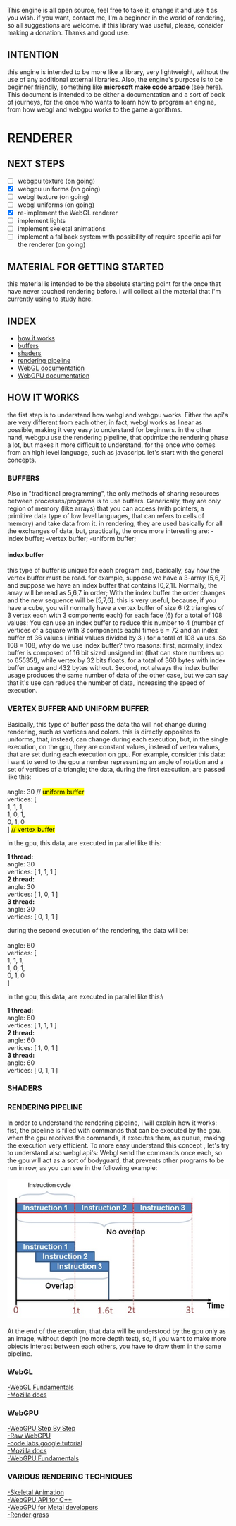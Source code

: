 This engine is all open source, feel free to take it, change it and use it as you wish. if you want, contact me, I'm a beginner in the world of rendering, so all suggestions are welcome. if this library was useful, please, consider making a donation. Thanks and good use.

## INTENTION

this engine is intended to be more like a library, very lightweight, without the use of any additional external libraries. Also, the engine's purpose is to be beginner friendly, something like **microsoft make code arcade** ([see here](https://arcade.makecode.com/)). This document is intended to be either a documentation and a sort of book of journeys, for the once who wants to learn how to program an engine, from how webgl and webgpu works to the game algorithms.

# RENDERER

## NEXT STEPS

- [ ] webgpu texture (on going)
- [x] webgpu uniforms (on going)
- [ ] webgl texture (on going)
- [ ] webgl uniforms (on going)
- [x] re-implement the WebGL renderer 
- [ ] implement lights 
- [ ] implement skeletal animations
- [ ] implement a fallback system with possibility of require specific api for the renderer (on going)

## MATERIAL FOR GETTING STARTED 

this material is intended to be the absolute starting point for the once that have never touched rendering before. i will collect all the material that I'm currently using to study here.


## INDEX
- [how it works](#how-it-works)
- [buffers](#buffers)
- [shaders](#shaders)
- [rendering pipeline](#rendering-pipeline)
- [WebGL documentation](#webgl)
- [WebGPU documentation](#webgpu)

## HOW IT WORKS

the fist step is to understand how webgl and webgpu works. Either the api's are very different from each other, in fact, webgl works as linear as possible, making it very easy to understand for beginners. in the other hand, webgpu use the rendering pipeline, that optimize the rendering phase a lot, but makes it more difficult to understand, for the once who comes from an high level language, such as javascript. let's start with the general concepts.


### BUFFERS

Also in "traditional programming", the only methods of sharing resources between processes/programs is to use buffers. Generically, they are only region of memory (like arrays) that you can access (with pointers, a primitive data type of low level languages, that can refers to cells of memory) and take data from it. in rendering, they are used basically for all the exchanges of data, but, practically, the once more interesting are:
-index buffer;
-vertex buffer;
-uniform buffer;
 
#### index buffer 
 this type of buffer is unique for each program and, basically, say how the vertex buffer must be read. for example, suppose we have a 3-array [5,6,7] and suppose we have an index buffer that contains [0,2,1]. Normally, the array will be read as 5,6,7 in order; With the index buffer the order changes and the new sequence will be [5,7,6]. this is very useful, because, if you have a cube, you will normally have a vertex buffer of size 6 (2 triangles of 3 vertex each with 3 components each) for each face (6) for a total of 108 values: You can use an index buffer to reduce this number to 4 (number of vertices of a square with 3 components each) times 6 = 72 and an index buffer of 36 values ( initial values divided by 3 ) for a total of 108 values. So 108 = 108, why do we use index buffer? two reasons: first, normally, index buffer is composed of 16 bit sized unsigned int (that can store numbers up to 65535!), while vertex by 32 bits floats, for a total of 360 bytes with index buffer usage and 432 bytes without. Second, not always the index buffer usage produces the same number of data of the other case, but we can say that it's use can reduce the number of data, increasing the speed of execution.

### VERTEX BUFFER AND UNIFORM BUFFER

Basically, this type of buffer pass the data tha will not change during rendering, such as vertices and colors. this is directly opposites to uniforms, that, instead, can change during each execution, but, in the single execution, on the gpu, they are constant values, instead of vertex values, that are set during each execution on gpu. For example, consider this data:\
i want to send to the gpu a number representing an angle of rotation and a set of vertices of a triangle; the data, during the first execution, are passed like this:\
\
angle: 30 // <mark>uniform buffer</mark>\
vertices: [ \
      1, 1, 1, \
      1, 0, 1, \
      0, 1, 0 \
      ] <mark>// vertex buffer</mark>

in the gpu, this data, are executed in parallel like this:

**1 thread:** \
angle: 30 \
vertices: [ 1, 1, 1 ]\
**2 thread:** \
angle: 30   \
vertices: [ 1, 0, 1 ]   \
**3 thread:**   \
angle: 30   \
vertices: [ 0, 1, 1 ] 

during the second execution of the rendering, the data will be:\
\
angle: 60\
vertices: [ \
      1, 1, 1,  
      1, 0, 1, \
      0, 1, 0 \
      ]

in the gpu, this data, are executed in parallel like this:\

**1 thread:** \
angle: 60\
vertices: [ 1, 1, 1 ]\
**2 thread:** \
angle: 60\
vertices: [ 1, 0, 1 ]\
**3 thread:**\
angle: 60\
vertices: [ 0, 1, 1 ]

### SHADERS

### RENDERING PIPELINE

 In order to understand the rendering pipeline, i will explain how it works: fist, the pipeline is filled with commands that can be executed by the gpu. when the gpu receives the commands, it executes them, as queue, making the execution very efficient. To more easy understand this concept , let's try to understand also webgl api's: Webgl send the commands once each, so the gpu will act as a sort of bodyguard, that prevents other programs to be run in row, as you can see in the following example: <br><br> ![plot](./pipeline.jpg)<br><br>At the end of the execution, that data will be understood by the gpu only as an image, without depth (no more depth test), so, if you want to make more objects interact between each others, you have to draw them in the same pipeline.

### WebGL
[-WebGL Fundamentals](https://webglfundamentals.org/)\
[-Mozilla docs](https://developer.mozilla.org/en-US/docs/Web/API/WebGL_API/Tutorial/Getting_started_with_WebGL)

### WebGPU
[-WebGPU Step By Step](https://github.com/jack1232/WebGPU-Step-By-Step)\
[-Raw WebGPU](https://alain.xyz/blog/raw-webgpu)\
[-code labs google tutorial](https://codelabs.developers.google.com/your-first-webgpu-app#6)\
[-Mozilla docs](https://developer.mozilla.org/en-US/docs/Web/API/WebGPU_API)\
[-WebGPU Fundamentals](https://webgpufundamentals.org/)

### VARIOUS RENDERING TECHNIQUES

[-Skeletal Animation](https://veeenu.github.io/blog/implementing-skeletal-animation/)\
[-WebGPU API for C++](https://eliemichel.github.io/LearnWebGPU/introduction.html)\
[-WebGPU for Metal developers](https://metalbyexample.com/webgpu-part-two/)\
[-Render grass](https://www.youtube.com/watch?v=bp7REZBV4P4&t=401s)

